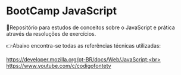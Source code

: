 # BootCamp JavaScript 

🎒Repositório para estudos de conceitos sobre o JavaScript e prática através da resoluções de exercícios. 

👉Abaixo encontra-se todas as referências técnicas utilizadas:

https://developer.mozilla.org/pt-BR/docs/Web/JavaScript;<br>
https://www.youtube.com/c/codigofontetv


